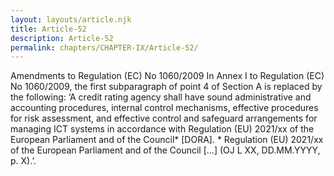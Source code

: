 ```yaml
---
layout: layouts/article.njk
title: Article-52
description: Article-52
permalink: chapters/CHAPTER-IX/Article-52/
---
```

Amendments to Regulation (EC) No 1060/2009 
In Annex I to Regulation (EC) No 1060/2009, the first subparagraph of point 4 of Section A is replaced by the following:
‘A credit rating agency shall have sound administrative and accounting procedures, internal control mechanisms, effective procedures for risk assessment, and effective control and safeguard arrangements for managing ICT systems in accordance with Regulation (EU) 2021/xx of the European Parliament and of the Council* [DORA].
*
Regulation (EU) 2021/xx of the European Parliament and of the Council […] (OJ L XX, DD.MM.YYYY, p. X).’. 

